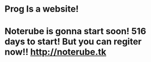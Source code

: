 # Prog Is a website!
# Noterube is gonna start soon! 516 days to start! But you can regiter now!! http://noterube.tk
